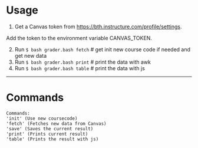 # Usage 

1. Get a Canvas token from https://bth.instructure.com/profile/settings.

Add the token to the environment variable CANVAS_TOKEN.


2. Run `$ bash grader.bash fetch` # get init new course code if needed and get new data
3. Run `$ bash grader.bash print` # print the data with awk
4. Run `$ bash grader.bash table` # print the data with js

-----------------------------------------------------------
# Commands
```
Commands:
'init' (Use new coursecode)
'fetch' (Fetches new data from Canvas)
'save' (Saves the current result)
'print' (Prints current result)
'table' (Prints the result with js)
```